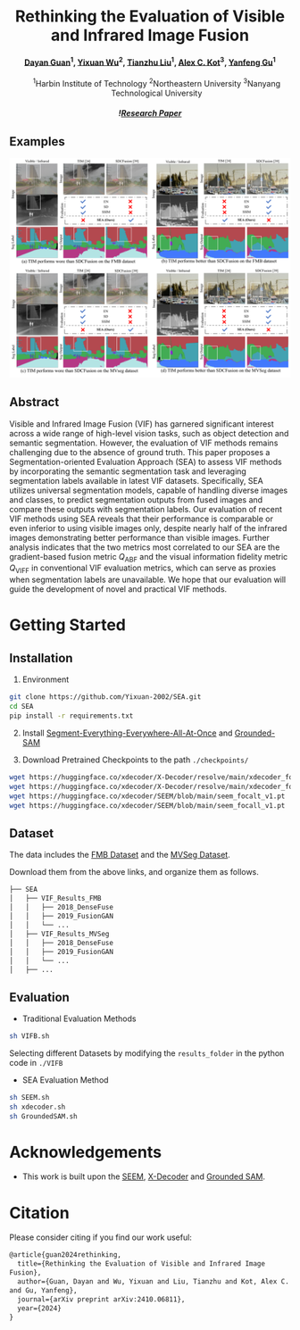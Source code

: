 <h1 align="center"> Rethinking the Evaluation of Visible and Infrared Image Fusion </h1>

<h4 align="center">
    <a href="https://scholar.google.com/citations?user=DsLYx7YAAAAJ&hl=en">Dayan Guan</a><sup>1</sup>,
    <a href="https://github.com/Yixuan-Wu-NEU">Yixuan Wu</a><sup>2</sup>,
    <a href="https://www.researchgate.net/profile/Tianzhu-Liu-3">Tianzhu Liu</a><sup>1</sup>,
    <a href="https://ieeexplore.ieee.org/author/37271226200">Alex C. Kot</a><sup>3</sup>,
    <a href="https://scholar.google.com/citations?user=WHkRZscAAAAJ&hl=zh-TW&oi=ao">Yanfeng Gu</a><sup>1</sup>
</h4>

<ul align="center">
  <sup>1</sup>Harbin Institute of Technology</li>
  <sup>2</sup>Northeastern University</li>
  <sup>3</sup>Nanyang Technological University</li>
</ul>

<h5 align="center">

!<a href="https://arxiv.org/abs/2410.06811">[Research Paper](https://img.shields.io/badge/contributions-welcome-orange.svg?style=flat-square)

</h5>

## Examples

![Example Figure](example.png)

## Abstract
Visible and Infrared Image Fusion (VIF) has garnered significant interest across a wide range of high-level vision tasks, such as object detection and semantic segmentation. However, the evaluation of VIF methods remains challenging due to the absence of ground truth. This paper proposes a Segmentation-oriented Evaluation Approach (SEA) to assess VIF methods by incorporating the semantic segmentation task and leveraging segmentation labels available in latest VIF datasets. Specifically, SEA utilizes universal segmentation models, capable of handling diverse images and classes, to predict segmentation outputs from fused images and compare these outputs with segmentation labels. Our evaluation of recent VIF methods using SEA reveals that their performance is comparable or even inferior to using visible images only, despite nearly half of the infrared images demonstrating better performance than visible images. Further analysis indicates that the two metrics most correlated to our SEA are the gradient-based fusion metric $Q_{\text{ABF}}$ and the visual information fidelity metric $Q_{\text{VIFF}}$ in conventional VIF evaluation metrics, which can serve as proxies when segmentation labels are unavailable. We hope that our evaluation will guide the development of novel and practical VIF methods.

# Getting Started

## Installation

1. Environment

```bash
git clone https://github.com/Yixuan-2002/SEA.git
cd SEA
pip install -r requirements.txt
```

2. Install [Segment-Everything-Everywhere-All-At-Once](https://github.com/UX-Decoder/Segment-Everything-Everywhere-All-At-Once/blob/v1.0/assets/readmes/INSTALL.md) and [Grounded-SAM](https://github.com/IDEA-Research/Grounded-Segment-Anything)

3. Download Pretrained Checkpoints to the path ```./checkpoints/```
```bash
wget https://huggingface.co/xdecoder/X-Decoder/resolve/main/xdecoder_focalt_last.pt
wget https://huggingface.co/xdecoder/X-Decoder/resolve/main/xdecoder_focall_last.pt
wget https://huggingface.co/xdecoder/SEEM/blob/main/seem_focalt_v1.pt
wget https://huggingface.co/xdecoder/SEEM/blob/main/seem_focall_v1.pt
```

## Dataset

The data includes the [FMB Dataset]() and the [MVSeg Dataset]().

Download them from the above links, and organize them as follows.

```
├── SEA
│   ├── VIF_Results_FMB
│   │   ├── 2018_DenseFuse
│   │   ├── 2019_FusionGAN
│   │   └── ...
│   ├── VIF_Results_MVSeg
│   │   ├── 2018_DenseFuse
│   │   ├── 2019_FusionGAN
│   │   └── ...
│   ├── ...
```

## Evaluation

- Traditional Evaluation Methods

```bash
sh VIFB.sh
```
Selecting different Datasets by modifying the ```results_folder``` in the python code in ```./VIFB```

- SEA Evaluation Method
  
```bash
sh SEEM.sh
sh xdecoder.sh
sh GroundedSAM.sh
```

# Acknowledgements

- This work is built upon the [SEEM](https://github.com/UX-Decoder/Segment-Everything-Everywhere-All-At-Once), [X-Decoder](https://github.com/microsoft/X-Decoder) and [Grounded SAM](https://github.com/IDEA-Research/Grounded-Segment-Anything).

# Citation

Please consider citing if you find our work useful:
```
@article{guan2024rethinking,
  title={Rethinking the Evaluation of Visible and Infrared Image Fusion},
  author={Guan, Dayan and Wu, Yixuan and Liu, Tianzhu and Kot, Alex C. and Gu, Yanfeng},
  journal={arXiv preprint arXiv:2410.06811},
  year={2024}
}
```
